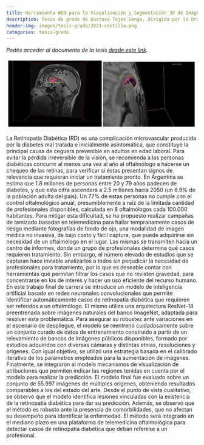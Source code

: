```yaml
---
title: Herramienta WEB para la Visualización y Segmentación 3D de Imágenes Médicas
description: Tesis de grado de Gustavo Tajes Genga, dirigida por la Dra. Mariana del Fresno y el Dr. Juan D'Amato.
header-img: images/tesis-grado/2021-castilla.png
categories: tesis-grado
---
```


*Podés acceder al documento de la tesis [desde este link](https://www.ridaa.unicen.edu.ar/xmlui/bitstream/handle/123456789/2955/Tesis%20de%20Grado%20-%20Gustavo%20Tajes%20Genga.pdf?sequence=1&isAllowed=y).*

<div class="image-post-container">
    <img src="/images/tesis-grado/2021-genga.png"/>
</div>

La Retinopatía Diabética (RD) es una complicación microvascular producida por la diabetes mal tratada e inicialmente asintomática, que constituye la principal causa de ceguera prevenible en adultos en edad laboral. Para evitar la pérdida irreversible de la visión, se recomienda a las personas diabéticas concurrir al menos una vez al año al oftalmólogo a hacerse un chequeo de las retinas, para verificar si éstas presentan signos de relevancia que requieran iniciar un tratamiento pronto. En Argentina se estima que 1.8 millones de personas entre 20 y 79 años padecen de diabetes, y que esta cifra ascenderá a 2.5 millones hacia 2050 (un 6.9% de la población adulta del país). Un 77% de estas personas no cumple con el control oftalmológico anual, presumiblemente a raíz de la limitada cantidad de profesionales disponibles, calculada en 8 oftalmólogos cada 100.000 habitantes. Para mitigar esta dificultad, se ha propuesto realizar campañas de tamizado basadas en telemedicina para hallar tempranamente casos de riesgo mediante fotografías de fondo de ojo, una modalidad de imagen médica no invasiva, de bajo costo y fácil captura, que puede adquirirse sin necesidad de un oftalmólogo en el lugar. Las mismas se transmiten hacia un centro de informes, donde un grupo de profesionales determina qué casos requieren tratamiento. Sin embargo, el número elevado de estudios que se capturan hace inviable analizarlos a todos sin perjudicar la necesidad de profesionales para tratamiento, por lo que es deseable contar con herramientas que permitan filtrar los casos que no revisten gravedad, para concentrarse en los de interés y hacer un uso eficiente del recurso humano. En este trabajo final de carrera se introduce un modelo de inteligencia artificial basado en redes neuronales convolucionales que permite identificar automáticamente casos de retinopatía diabética que requieren ser referidos a un oftalmólogo. El mismo utiliza una arquitectura ResNet-18 preentrenada sobre imágenes naturales del banco ImageNet, adaptada para resolver esta problemática. Para asegurar su robustez ante variaciones en el escenario de despliegue, el modelo se reentrenó cuidadosamente sobre un conjunto curado de datos de entrenamiento construido a partir de un relevamiento de bancos de imágenes públicos disponibles, formado por estudios adquiridos con diversas cámaras y distintas etnias, resoluciones y orígenes. Con igual objetivo, se utilizó una estrategia basada en el calibrado iterativo de los parámetros empleados para la aumentación de imágenes. Finalmente, se integraron al modelo mecanismos de visualización de atribuciones que permiten indicar las regiones tenidas en cuenta por el modelo para realizar la predicción. El modelo final fue evaluado sobre un conjunto de 55.997 imágenes de múltiples orígenes, obteniendo resultados comparables a los del estado del arte. Desde el punto de vista cualitativo, se observó que el modelo identifica lesiones vinculadas con la existencia de la retinopatía diabética para dar su predicción. Además, se observó que el método es robusto ante la presencia de comorbilidades, que no afectan su desempeño para identificar la enfermedad. El método será integrado en el mediano plazo en una plataforma de telemedicina oftalmológica para detectar casos de retinopatía diabética que deban referirse a un profesional.